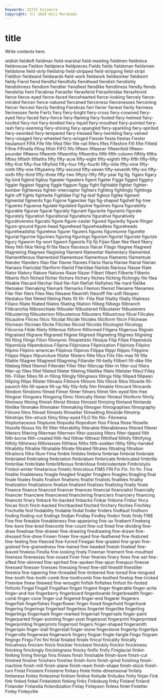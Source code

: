 ```yaml
---
Keywords: 22715 kojimura
Copyright: (C) 2024 Koji Murakami
---
```


# title

Write contents here.



ieldish fieldleft fieldman field-marshal field-meeting
fieldmen fieldmice fieldmouse Fieldon fieldpiece fieldpieces Fields fields fieldsman fieldsmen
fieldstone field-strip fieldstrip field-stripped field-stripping field-stript Fieldton fieldward fieldwards field-work
fieldwork fieldworker fieldwort fieldy Fiend fiend fiendful fiendfully fiendhead fiendish
fiendishly fiendishness fiendism fiendlier fiendliest fiendlike fiendliness fiendly fiends fiendship
fient Fierabras Fierasfer fierasferid Fierasferidae fierasferoid fierce fierce-eyed fierce-faced fiercehearted
fierce-looking fiercely fierce-minded fiercen fierce-natured fiercened fierceness fiercenesses fiercening fiercer
fiercest fiercly fierding Fierebras fieri fierier fieriest fierily fieriness fierinesses
fierte Fiertz fiery fiery-bright fiery-cross fiery-crowned fiery-eyed fiery-faced fiery-fierce fiery-flaming
fiery-footed fiery-helmed fiery-hoofed fiery-hot fiery-kindled fiery-liquid fiery-mouthed fiery-pointed fiery-rash fiery-seeming
fiery-shining fiery-spangled fiery-sparkling fiery-spirited fiery-sworded fiery-tempered fiery-tressed fiery-twinkling fiery-veined fiery-visaged
fiery-wheeled fiery-winged Fiesole fiesta fiestas Fiester fieulamort FIFA Fife fife
fifed fifer fife-rail fifers fifes Fifeshire Fifi fifie Fifield Fifine
Fifinella fifing fifish FIFO fifo fifteen fifteener fifteenfold fifteen-pounder fifteens
fifteenth fifteenthly fifteenths fifth fifth-column fifthly fifths fifties fiftieth fiftieths
fifty fifty-acre fifty-eight fifty-eighth fifty-fifth fifty-fifty fifty-first fifty-five fiftyfold fifty-four
fifty-fourth fifty-mile fifty-nine fifty-ninth fifty-one fiftypenny fifty-second fifty-seven fifty-seventh fifty-six
fifty-sixth fifty-third fifty-three fifty-two fiftyty-fifty fifty-year fig fig. figaro figary
fig-bird figbird figboy figeater figeaters figent figeter Figge figged figgery
figgier figgiest figging figgle figgum figgy fight fightable fighter fighter-bomber
fighteress fighter-interceptor fighters fighting fightingly fightings fight-off fights fightwite Figitidae
Figl fig-leaf figless figlike figment figmental figments figo Figone figpecker
figs fig-shaped figshell fig-tree Figueres Figueroa figulate figulated figuline figulines
figura figurability figurable figurae figural figurally figurant figurante figurants figurate
figurately figuration figurational figurations figurative figuratively figurativeness figurato figure figure-caster
figured figuredly figure-flinger figure-ground figure-head figurehead figureheadless figureheads figureheadship figureless
figurer figurers figures figuresome figurette figurial figurine figurines figuring figurings
figurism figurist figuriste figurize figury figworm fig-wort figwort figworts Fiji
fiji Fijian fijian fike fiked fikery fikey fikh fikie fiking
fil fila filace filaceous filacer Filago filagree filagreed filagreeing filagrees
filagreing filament filamentar filamentary filamented filamentiferous filamentoid filamentose filamentous filaments
filamentule filander filanders filao filar filaree filarees Filaria filaria filariae
filarial filarian filariasis filaricidal filariform filariid Filariidae filariids filarious filasse
filate filator filatory filature filatures filaze filazer Filbert filbert Filberte
Filberto filberts filch filched filcher filchers filchery filches filching filchingly
file filea fileable filecard filechar filed file-fish filefish filefishes file-hard
filelike filemaker filemaking filemark filemarks Filemon filemot filename filenames Filer
filer filers Files files filesave filesmith filesniff file-soft filespec filestatus
filet fileted fileting filets fili fili- Filia filial filiality filially
filialness Filiano filiate filiated filiates filiating filiation filibeg filibegs filibranch
Filibranchia filibranchiate filibuster filibustered filibusterer filibusterers filibustering filibusterism filibusterous filibusters
filibustrous filical Filicales filicauline Filices filicic filicidal filicide filicides filiciform
filicin Filicineae filicinean filicinian filicite Filicites filicoid filicoids filicologist filicology
Filicornia Filide filiety filiferous filiform filiformed Filigera filigerous filigrain filigrained
filigrane filigraned filigree filigreed filigreeing filigrees filigreing filii filing filings
Filion filionymic filiopietistic filioque Filip Filipe Filipendula filipendula filipendulous Filipina
Filipiniana Filipinization Filipinize Filipino filipino Filipino-american Filipinos filipinos Filippa filippi
filippic Filippino Filippo filippo filipuncture filister filisters filite filius Filix
filix-mas fill filla fillable fillagree fillagreed fillagreing Fillander fill-belly Fillbert
fill-dike fille fillebeg filled fillemot Fillender Filler filler fillercap filler-in
filler-out fillers filler-up filles fillet filleted filleter filleting filletlike fillets
filletster filleul Filley filli- Fillian fillies fill-in filling fillingly fillingness
fillings fillip filliped fillipeen filliping fillips fillister fillmass Fillmore fillmore
fillo fillock fillos fillowite fill-paunch fills fill-space fill-up filly filly-folly
film filmable filmcard filmcards filmdom filmdoms filmed Filmer filmer filmers
filmet film-eyed film-free filmgoer filmgoers filmgoing filmic filmically filmier filmiest
filmiform filmily filminess filming filmish filmist filmize filmized filmizing filmland
filmlands filmlike filmmake filmmaker filmmaking filmogen filmographies filmography Filmore films
filmset filmsets filmsetter filmsetting filmslide filmstrip filmstrips film-struck filmy filmy-eyed
FILO filo filo- Filomena filoplumaceous filoplume filopodia filopodium filos Filosa
filose filoselle filosofe filosus fils filt filter filterability filterable filterableness
filtered filterer filterers filtering filterman filtermen filter-passing filters filter-tipped filth
filth-borne filth-created filth-fed filthier filthiest filthified filthify filthifying filthily filthiness
filthinesses filthless filths filth-sodden filthy filthy-handed filtrability filtrable filtratable filtrate
filtrated filtrates filtrating filtration filtrations filtre filum Fima fimble fimbles
fimbria fimbriae fimbrial fimbriate fimbriated fimbriating fimbriation fimbriatum fimbricate fimbricated
fimbrilla fimbrillae fimbrillate fimbrilliferous fimbrillose fimbriodentate Fimbristylis Fimbul-winter fimetarious fimetic
fimicolous FIMS FIN Fin Fin. fin fin. Fina finable finableness
finagle finagled finagler finaglers finagles finagling final finale finales finalis
finalism finalisms finalist finalists finalities finality finalization finalizations finalize finalized
finalizes finalizing finally finals Finance finance financed financer finances financial
financialist financially financier financiere financiered financiering financiers financiery financing financist
finary finback fin-backed finbacks Finbar finbone Finbur finca fincas finch
finch-backed finchbacked finched finchery finches Finchley Finchville find findability findable
findal finder finders findfault findhorn finding finding-out findings findjan Findlay
Findley findon finds findy FINE Fine fine fineable fineableness fine-appearing
fine-ax finebent Fineberg fine-bore fine-bred finecomb fine-count fine-cut fined fine-dividing
fine-draw finedraw fine-drawer fine-drawing finedrawing fine-drawn fine-dressed fine-drew Fineen fineer
fine-eyed fine-feathered fine-featured fine-feeling fine-fleeced fine-furred Finegan fine-graded fine-grain fine-grained
fine-grainedness fine-haired fine-headed fineish fineleaf fine-leaved fineless Finella fine-looking finely
Fineman finement fine-mouthed fineness finenesses fine-nosed Finer finer fineries finery
fines fine-set fine-sifted fine-skinned fine-spirited fine-spoken fine-spun finespun finesse finessed
finesser finesses finessing finest fine-still finestill finestiller finestra fine-tapering fine-threaded
fine-timbered fine-toned fine-tongued fine-tooth fine-tooth-comb fine-toothcomb fine-toothed finetop fine-tricked Fineview
finew finewed fine-wrought finfish finfishes finfoot fin-footed finfoots Fingal Fingall
Fingallian fingan fingent finger fingerable finger-ache finger-and-toe fingerberry fingerboard fingerboards
fingerbreadth finger-comb finger-cone finger-cut fingered finger-end fingerer fingerers fingerfish fingerfishes
fingerflower finger-foxed fingerhold fingerhook fingering fingerings fingerleaf fingerless fingerlet fingerlike
fingerling fingerlings fingermark finger-marked fingernail fingernails finger-paint fingerparted finger-pointing finger-post
fingerpost fingerprint fingerprinted fingerprinting fingerprints fingerroot fingers finger-shaped fingersmith fingerspin
finger-stall fingerstall finger-stone fingerstone fingertip fingertips Fingerville fingerwise fingerwork fingery
fingian fingle-fangle Fingo fingram fingrigo Fingu Fini fini finial finialed
finials finical finicality finically finicalness finicism finick finickier finickiest finickily
finickin finickiness finicking finickingly finickingness finicky finific finify Finiglacial finikin
finiking fining finings finis finises finish finishable finish-bore finish-cut finished
finisher finishers finishes finish-form finish-grind finishing finish-machine finish-mill finish-plane finish-ream
finish-shape finish-stock finish-turn Finist Finistere Finisterre finitary finite finite-dimensional finitely
finiteness finites finitesimal finitism finitive finitude finitudes finity finjan Fink
fink finked finkel Finkelstein finking finks Finksburg finky Finland finland
Finlander Finlandia finlandization Finlay Finlayson finless finlet Finletter Finley Finleyville
